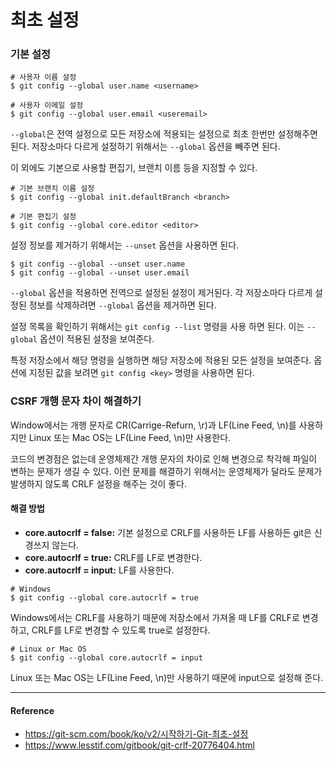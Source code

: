 # 최초 설정

### 기본 설정

```git
# 사용자 이름 설정
$ git config --global user.name <username>

# 사용자 이메일 설정
$ git config --global user.email <useremail>
```

`--global`은 전역 설정으로 모든 저장소에 적용되는 설정으로 최초 한번만 설정해주면 된다. 저장소마다 다르게 설정하기 위해서는 `--global` 옵션을 빼주면 된다.

이 외에도 기본으로 사용할 편집기, 브랜치 이름 등을 지정할 수 있다.

```git
# 기본 브랜치 이름 설정
$ git config --global init.defaultBranch <branch>

# 기본 편집기 설정
$ git config --global core.editor <editor>
```

설정 정보를 제거하기 위해서는 `--unset` 옵션을 사용하면 된다.

```git
$ git config --global --unset user.name
$ git config --global --unset user.email
```

`--global` 옵션을 적용하면 전역으로 설정된 설정이 제거된다. 각 저장소마다 다르게 설정된 정보를 삭제하려면 `--global` 옵션을 제거하면 된다.

설정 목록을 확인하기 위해서는 `git config --list` 명령을 사용 하면 된다. 이는 `--global` 옵션이 적용된 설정을 보여준다.

특정 저장소에서 해당 명령을 실행하면 해당 저장소에 적용된 모든 설정을 보여준다. 옵션에 지정된 값을 보려면 `git config <key>` 명령을 사용하면 된다.

### CSRF 개행 문자 차이 해결하기

Window에서는 개행 문자로 CR(Carrige-Refurn, \r)과 LF(Line Feed, \n)를 사용하지만  Linux 또는 Mac OS는 LF(Line Feed, \n)만 사용한다.

코드의 변경점은 없는데 운영체제간 개행 문자의 차이로 인해 변경으로 착각해 파일이 변하는 문제가 생길 수 있다. 이런 문제를 해결하기 위해서는 운영체제가 달라도 문제가 발생하지 않도록 CRLF 설정을 해주는 것이 좋다.

#### 해결 방법

- **core.autocrlf = false:** 기본 설정으로 CRLF를 사용하든 LF를 사용하든 git은 신경쓰지 않는다.
- **core.autocrlf = true:** CRLF를 LF로 변경한다.
- **core.autocrlf = input:** LF를 사용한다.

```git
# Windows
$ git config --global core.autocrlf = true
```

Windows에서는 CRLF를 사용하기 때문에 저장소에서 가져올 때 LF를 CRLF로 변경하고, CRLF를 LF로 변경할 수 있도록 true로 설정한다.

```git
# Linux or Mac OS
$ git config --global core.autocrlf = input
```

Linux 또는 Mac OS는 LF(Line Feed, \n)만 사용하기 때문에 input으로 설정해 준다.

---

#### Reference

- <https://git-scm.com/book/ko/v2/시작하기-Git-최초-설정>
- <https://www.lesstif.com/gitbook/git-crlf-20776404.html>